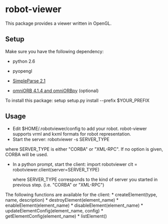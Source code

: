 robot-viewer
============

This package provides a viewer written in OpenGL.


Setup
-----
Make sure you have the following dependency:
 
 * python 2.6

 * pyopengl

 * [SimpleParse 2.1](http://simpleparse.sourceforge.net/)

 * [omniORB 4.1.4 and omniORBpy](http://omniORB.sourceforge.net) (optional)


To install this package:
    setup setup.py install --prefix $YOUR_PREFIX

Usage
-----

 * Edit $HOME/.robotviewer/config to add your robot. robot-viewer supports vrml and kxml formats for robot representation.
 * Start the server:
        robotviewer -s SERVER_TYPE

 where SERVER_TYPE is either "CORBA" or "XML-RPC". If no option is
 given, CORBA will be used.

 * In a python prompt, start the client:
        import robotviewer
        clt = robotviewer.client(server=SERVER_TYPE)

   where SERVER_TYPE corresponds to the kind of server you started in
   previous step. (i.e. "CORBA" or "XML-RPC")

  The following functions are available for the client:
     * createElement(type, name, description)
     * destroyElement(element_name)
     * enableElement(element_name)
     * disableElement(element_name)
     * updateElementConfig(element_name, config)
     * getElementConfig(element_name)
     * listElement()
